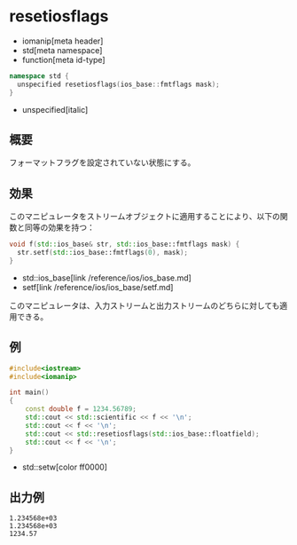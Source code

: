 # resetiosflags
* iomanip[meta header]
* std[meta namespace]
* function[meta id-type]

```cpp
namespace std {
  unspecified resetiosflags(ios_base::fmtflags mask);
}
```
* unspecified[italic]

## 概要
フォーマットフラグを設定されていない状態にする。


## 効果
このマニピュレータをストリームオブジェクトに適用することにより、以下の関数と同等の効果を持つ：

```cpp
void f(std::ios_base& str, std::ios_base::fmtflags mask) {
  str.setf(std::ios_base::fmtflags(0), mask);
}
```
* std::ios_base[link /reference/ios/ios_base.md]
* setf[link /reference/ios/ios_base/setf.md]

このマニピュレータは、入力ストリームと出力ストリームのどちらに対しても適用できる。


## 例
```cpp example
#include<iostream>
#include<iomanip>

int main()
{
    const double f = 1234.56789;
    std::cout << std::scientific << f << '\n';
    std::cout << f << '\n';
    std::cout << std::resetiosflags(std::ios_base::floatfield);
    std::cout << f << '\n';
}
```
* std::setw[color ff0000]


## 出力例
```
1.234568e+03
1.234568e+03
1234.57
```

